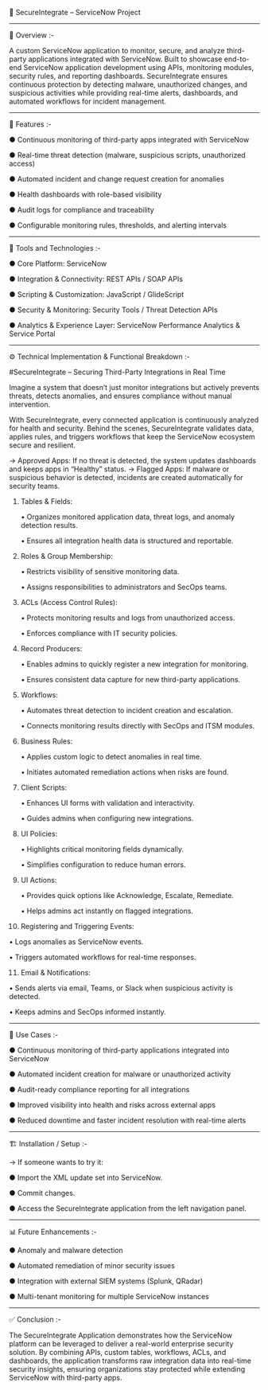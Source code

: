 🔐 SecureIntegrate – ServiceNow Project

---

📌 Overview :-

A custom ServiceNow application to monitor, secure, and analyze third-party applications integrated with ServiceNow. Built to showcase end-to-end ServiceNow application development using APIs, monitoring modules, security rules, and reporting dashboards. SecureIntegrate ensures continuous protection by detecting malware, unauthorized changes, and suspicious activities while providing real-time alerts, dashboards, and automated workflows for incident management.

---

🚀 Features :-

● Continuous monitoring of third-party apps integrated with ServiceNow

● Real-time threat detection (malware, suspicious scripts, unauthorized access)

● Automated incident and change request creation for anomalies

● Health dashboards with role-based visibility

● Audit logs for compliance and traceability

● Configurable monitoring rules, thresholds, and alerting intervals

---

🔧 Tools and Technologies :-

● Core Platform: ServiceNow

● Integration & Connectivity: REST APIs / SOAP APIs

● Scripting & Customization: JavaScript / GlideScript

● Security & Monitoring: Security Tools / Threat Detection APIs

● Analytics & Experience Layer: ServiceNow Performance Analytics & Service Portal

---


⚙ Technical Implementation & Functional Breakdown :-

#SecureIntegrate – Securing Third-Party Integrations in Real Time

Imagine a system that doesn’t just monitor integrations but actively prevents threats, detects anomalies, and ensures compliance without manual intervention.

With SecureIntegrate, every connected application is continuously analyzed for health and security. Behind the scenes, SecureIntegrate validates data, applies rules, and triggers workflows that keep the ServiceNow ecosystem secure and resilient.

-> Approved Apps: If no threat is detected, the system updates dashboards and keeps apps in “Healthy” status.
-> Flagged Apps: If malware or suspicious behavior is detected, incidents are created automatically for security teams.

1. Tables & Fields:
 
   • Organizes monitored application data, threat logs, and anomaly detection results.

   • Ensures all integration health data is structured and reportable.

2. Roles & Group Membership:
   
   • Restricts visibility of sensitive monitoring data.

   • Assigns responsibilities to administrators and SecOps teams.

3. ACLs (Access Control Rules):

   • Protects monitoring results and logs from unauthorized access.
   
   • Enforces compliance with IT security policies.

4. Record Producers:

   • Enables admins to quickly register a new integration for monitoring.
   
   • Ensures consistent data capture for new third-party applications.

5. Workflows:

   • Automates threat detection to incident creation and escalation.
   
   • Connects monitoring results directly with SecOps and ITSM modules.

6. Business Rules:
   
   • Applies custom logic to detect anomalies in real time.
   
   • Initiates automated remediation actions when risks are found.

7. Client Scripts:

   • Enhances UI forms with validation and interactivity.
   
   • Guides admins when configuring new integrations.

8. UI Policies:

   • Highlights critical monitoring fields dynamically.
   
   • Simplifies configuration to reduce human errors.

9. UI Actions:

   • Provides quick options like Acknowledge, Escalate, Remediate.

   • Helps admins act instantly on flagged integrations.

10. Registering and Triggering Events:
    
   • Logs anomalies as ServiceNow events.
   
   • Triggers automated workflows for real-time responses.

11. Email & Notifications:
    
   • Sends alerts via email, Teams, or Slack when suspicious activity is detected.
   
   • Keeps admins and SecOps informed instantly.

---

🎯 Use Cases :-

● Continuous monitoring of third-party applications integrated into ServiceNow

● Automated incident creation for malware or unauthorized activity

● Audit-ready compliance reporting for all integrations

● Improved visibility into health and risks across external apps

● Reduced downtime and faster incident resolution with real-time alerts

---

🏗 Installation / Setup :-

-> If someone wants to try it:

● Import the XML update set into ServiceNow.

● Commit changes.

● Access the SecureIntegrate application from the left navigation panel.

---

📊 Future Enhancements :-

● Anomaly and malware detection

● Automated remediation of minor security issues

● Integration with external SIEM systems (Splunk, QRadar)

● Multi-tenant monitoring for multiple ServiceNow instances

---

✅ Conclusion :-

The SecureIntegrate Application demonstrates how the ServiceNow platform can be leveraged to deliver a real-world enterprise security solution. By combining APIs, custom tables, workflows, ACLs, and dashboards, the application transforms raw integration data into real-time security insights, ensuring organizations stay protected while extending ServiceNow with third-party apps.
